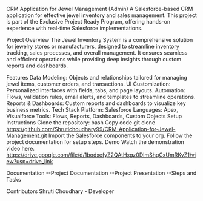 CRM Application for Jewel Management (Admin)
A Salesforce-based CRM application for effective jewel inventory and sales management. This project is part of the Exclusive Project Ready Program, offering hands-on experience with real-time Salesforce implementations.

Project Overview
The Jewel Inventory System is a comprehensive solution for jewelry stores or manufacturers, designed to streamline inventory tracking, sales processes, and overall management. It ensures seamless and efficient operations while providing deep insights through custom reports and dashboards.

Features
Data Modeling: Objects and relationships tailored for managing jewel items, customer orders, and transactions.
UI Customization: Personalized interfaces with fields, tabs, and page layouts.
Automation: Flows, validation rules, email alerts, and templates to streamline operations.
Reports & Dashboards: Custom reports and dashboards to visualize key business metrics.
Tech Stack
Platform: Salesforce
Languages: Apex, Visualforce
Tools: Flows, Reports, Dashboards, Custom Objects
Setup Instructions
Clone the repository:
bash
Copy code
git clone https://github.com/Shrutichoudhary99/CRM-Application-for-Jewel-Management.git
Import the Salesforce components to your org.
Follow the project documentation for setup steps.
Demo
Watch the demonstration video here.
https://drive.google.com/file/d/1bodxefyZ2QAtHxgz0DImShgCxUmRKvZ1/view?usp=drive_link

Documentation
--Project Documentation
--Project Presentation
--Steps and Tasks

Contributors
Shruti Choudhary - Developer
